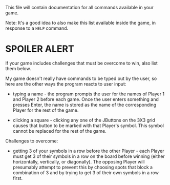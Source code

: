 This file will contain documentation for all commands available in your game.

Note:  It's a good idea to also make this list available inside the game, in response to a `HELP` command.


# SPOILER ALERT

If your game includes challenges that must be overcome to win, also list them below.

My game doesn't really have commands to be typed out by the user, so here are the other ways the program reacts to user input:

* typing a name - the program prompts the user for the names of Player 1 and Player 2 before each game. Once the user enters something and presses Enter, the name is stored as the name of the corresponding Player for the rest of the game.

* clicking a square - clicking any one of the JButtons on the 3X3 grid causes that button to be marked with that Player's symbol. This symbol cannot be replaced for the rest of the game.

Challenges to overcome:

* getting 3 of your symbols in a row before the other Player - each Player must get 3 of their symbols in a row on the board before winning (either horizontally, vertically, or diagonally). The opposing Player will presumably attempt to prevent this by choosing spots that block a combination of 3 and by trying to get 3 of their own symbols in a row first.

